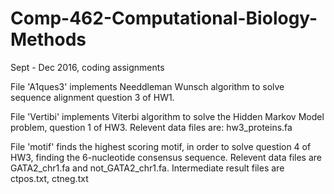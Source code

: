 # Comp-462-Computational-Biology-Methods
Sept - Dec 2016, coding assignments


File 'A1ques3' implements Needdleman Wunsch algorithm to solve sequence alignment question 3 of HW1.

File 'Vertibi' implements Viterbi algorithm to solve the Hidden Markov Model problem, question 1 of HW3. Relevent data files are: hw3_proteins.fa

File 'motif' finds the highest scoring motif, in order to solve question 4 of HW3, finding the 6-nucleotide consensus sequence. Relevent data files are GATA2_chr1.fa and not_GATA2_chr1.fa. Intermediate result files are ctpos.txt, ctneg.txt
